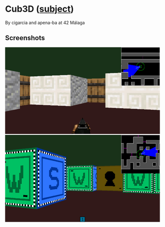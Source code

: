 
# Cub3D ([subject](en.subject.cub3d.pdf))

By cigarcia and apena-ba at 42 Málaga

## Screenshots

![screenshot2](screenshots/screenshot2.png)
![screenshot1](screenshots/screenshot1.png)
